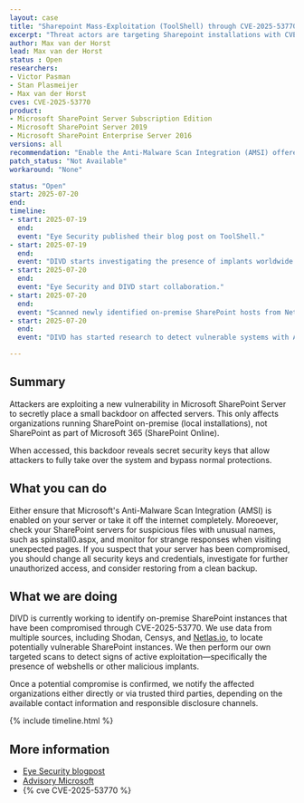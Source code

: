 ```yaml
---
layout: case
title: "Sharepoint Mass-Exploitation (ToolShell) through CVE-2025-53770"
excerpt: "Threat actors are targeting Sharepoint installations with CVE-2025-53770. Immediate action is required."
author: Max van der Horst
lead: Max van der Horst
status : Open
researchers:
- Victor Pasman
- Stan Plasmeijer
- Max van der Horst
cves: CVE-2025-53770
product:
- Microsoft SharePoint Server Subscription Edition
- Microsoft SharePoint Server 2019
- Microsoft SharePoint Enterprise Server 2016
versions: all
recommendation: "Enable the Anti-Malware Scan Integration (AMSI) offered by Microsoft or take your Sharepoint installation off the internet."
patch_status: "Not Available"
workaround: "None"

status: "Open"
start: 2025-07-20
end:
timeline:
- start: 2025-07-19
  end:
  event: "Eye Security published their blog post on ToolShell."
- start: 2025-07-19
  end:
  event: "DIVD starts investigating the presence of implants worldwide."
- start: 2025-07-20
  end:
  event: "Eye Security and DIVD start collaboration."
- start: 2025-07-20
  end:
  event: "Scanned newly identified on-premise SharePoint hosts from Netlas.io](https://netlas.io) for signs of compromise."
- start: 2025-07-20
  end:
  event: "DIVD has started research to detect vulnerable systems with AMSI disabled."

---
```

## Summary

Attackers are exploiting a new vulnerability in Microsoft SharePoint Server to secretly place a small backdoor on affected servers. This only affects organizations running SharePoint on-premise (local installations), not SharePoint as part of Microsoft 365 (SharePoint Online).

When accessed, this backdoor reveals secret security keys that allow attackers to fully take over the system and bypass normal protections.

## What you can do

Either ensure that Microsoft's Anti-Malware Scan Integration (AMSI) is enabled on your server or take it off the internet completely. Moreoever, check your SharePoint servers for suspicious files with unusual names, such as spinstall0.aspx, and monitor for strange responses when visiting unexpected pages. If you suspect that your server has been compromised, you should change all security keys and credentials, investigate for further unauthorized access, and consider restoring from a clean backup.

## What we are doing

DIVD is currently working to identify on-premise SharePoint instances that have been compromised through CVE-2025-53770. We use data from multiple sources, including Shodan, Censys, and [Netlas.io](https://netlas.io), to locate potentially vulnerable SharePoint instances. We then perform our own targeted scans to detect signs of active exploitation—specifically the presence of webshells or other malicious implants.

Once a potential compromise is confirmed, we notify the affected organizations either directly or via trusted third parties, depending on the available contact information and responsible disclosure channels.

{% include timeline.html %}

## More information

* [Eye Security blogpost](https://research.eye.security/sharepoint-under-siege/)
* [Advisory Microsoft](https://msrc.microsoft.com/update-guide/vulnerability/CVE-2025-53770)
* {% cve CVE-2025-53770 %}
